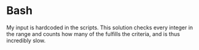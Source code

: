 # Bash

My input is hardcoded in the scripts. This solution checks every integer in the range and counts how many of the fulfills the criteria, and is thus incredibly slow.
